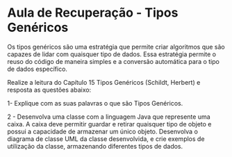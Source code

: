 # Aula de Recuperação - Tipos Genéricos

Os tipos genéricos são uma estratégia que permite criar algoritmos que são capazes de lidar com quaisquer tipo de dados. Essa estratégia permite o reuso do código de maneira simples e a conversão automática para o tipo de dados específico.

Realize a leitura do Capítulo 15 Tipos Genéricos (Schildt, Herbert) e resposta as questões abaixo:

1- Explique com as suas palavras o que são Tipos Genéricos.

2 - Desenvolva uma classe com a linguagem Java que represente uma caixa. A caixa deve permitir guardar e retirar quaisquer tipo de objeto e possui a capacidade de armazenar um único objeto. Desenvolva o diagrama de classe UML da classe desenvolvida, e crie exemplos de utilização da classe, armazenando diferentes tipos de dados.
